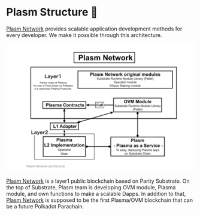 # Plasm Structure 🏯

[Plasm Network](https://www.plasmnet.io/) provides scalable application development methods for every developer. We make it possible through this architecture.

![](../.gitbook/assets/sukurnshotto-2020-05-31-201049png.png)

[Plasm Network](https://www.plasmnet.io/) is a layer1 public blockchain based on Parity Substrate. On the top of  Substrate, Plasm team is developing OVM module, Plasma module, and own functions to make a scalable Dapps. In addition to that, [Plasm Network](https://www.plasmnet.io/) is supposed to be the first Plasma/OVM blockchain that can be a future Polkadot Parachain. 

